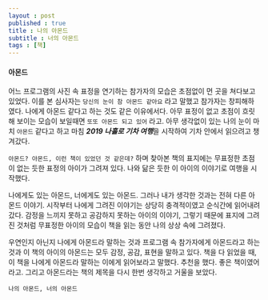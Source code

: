 ```yaml
---
layout : post
published : true
title : 나의 아몬드
subtitle : 너의 아몬드
tags : [책]
---
```


#### 아몬드 
어느 프로그램의 사진 속 표정을 연기하는 참가자의 모습은 초점없이 먼 곳을 쳐다보고 있었다.
이를 본 심사자는 `당신의 눈이 참 아몬드 같아요` 라고 말했고 참가자는 창피해하였다.
나에게 아몬드 같다고 하는 것도 같은 이유에서다. 아무 표정이 없고 초점이 흐릿해 보이는 모습이 보일때면 `또또 아몬드 되고 있어` 라고.
아무 생각없이 있는 나의 눈이 마치 `아몬드` 같다고 하고 마침 ***2019 나홀로 기차 여행***을 시작하여 기차 안에서 읽으려고 챙겨갔다.
  
`아몬드? 아몬드, 이런 책이 있었던 것 같은데?` 하며 찾아본 책의 표지에는 무표정한 초점이 없는 듯한 표정의 아이가 그려져 있다.
나와 닮은 듯한 이 아이의 이야기로 여행을 시작했다.
  
나에게도 있는 아몬드, 너에게도 있는 아몬드.
그러나 내가 생각한 것과는 전혀 다른 아몬드 이야기.
시작부터 나에게 그려진 이야기는 상당히 충격적이였고 순식간에 읽어내려갔다.
감정을 느끼지 못하고 공감하지 못하는 아이의 이야기, 그렇기 때문에 표지에 그려진 것처럼 무표정한 아이의 모습이 책을 읽는 동안 나의 상상 속에 그려졌다.
  
우연인지 아닌지 나에게 아몬드라 말하는 것과 프로그램 속 참가자에게 아몬드라고 하는 것과 이 책의 아이의 아몬드는 모두 감정, 공감, 표현을 말하고 있다.
책을 다 읽었을 때, 이 책을 나에게 아몬드라 말하는 이에게 읽어보라고 말했다.
추천을 했다. 좋은 책이였어라고.
그리고 아몬드라는 책의 제목을 다시 한번 생각하고 거울을 보았다.
  
`나의 아몬드, 너의 아몬드`
